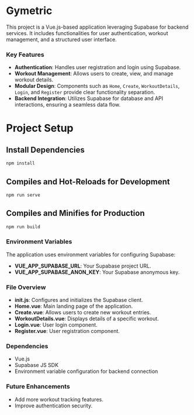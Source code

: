# Gymetric
This project is a Vue.js-based application leveraging Supabase for backend services. It includes functionalities for user authentication, workout management, and a structured user interface.

### Key Features

- **Authentication**: Handles user registration and login using Supabase.
- **Workout Management**: Allows users to create, view, and manage workout details.
- **Modular Design**: Components such as `Home`, `Create`, `WorkoutDetails`, `Login`, and `Register` provide clear functionality separation.
- **Backend Integration**: Utilizes Supabase for database and API interactions, ensuring a seamless data flow.

# Project Setup

## Install Dependencies
```bash
npm install
```

## Compiles and Hot-Reloads for Development
```bash
npm run serve
```

## Compiles and Minifies for Production
```bash
npm run build
```

### Environment Variables

The application uses environment variables for configuring Supabase:

- **VUE_APP_SUPABASE_URL**: Your Supabase project URL.
- **VUE_APP_SUPABASE_ANON_KEY**: Your Supabase anonymous key.

### File Overview

- **init.js**: Configures and initializes the Supabase client.
- **Home.vue**: Main landing page of the application.
- **Create.vue**: Allows users to create new workout entries.
- **WorkoutDetails.vue**: Displays details of a specific workout.
- **Login.vue**: User login component.
- **Register.vue**: User registration component.

### Dependencies

- Vue.js
- Supabase JS SDK
- Environment variable configuration for backend connection

### Future Enhancements

- Add more workout tracking features.
- Improve authentication security.
